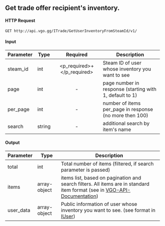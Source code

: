 ## Get trade offer recipient's inventory.

#### HTTP Request

`GET http://api.vgo.gg/ITrade/GetUserInventoryFromSteamId/v1/`

#### Input

Parameter | Type | Required   | Description
--------- | -----| :--------: | -----------
steam_id | int |  <p_required>+</p_required> | Steam ID of user whose inventory you want to see 
page | int | - | page number in response (starting with 1, default to 1) 
per_page | int | - | number of items per_page in response (no more then 100)
search | string | - | additional search by item's name 
    
#### Output

Parameter | Type | Description
--------- | -----| -------- 
total     | int    | Total number of items (filtered, if search parameter is passed)
items | array-object | items list, based on pagination and search filters. All items are in standard item format (see in [VGO-API-Documentation](VGO-API-Documentation))
user_data | array-object | Public information of user whose inventory you want to see. (see format in [IUser](IUser))

